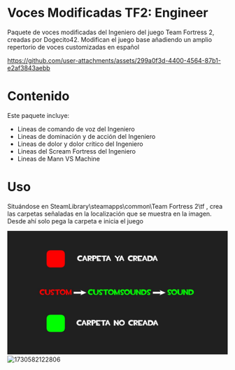 # Voces Modificadas TF2: Engineer

Paquete de voces modificadas del Ingeniero del juego Team Fortress 2, creadas por Dogecito42.
Modifican el juego base añadiendo un amplio repertorio de voces customizadas en español



https://github.com/user-attachments/assets/299a0f3d-4400-4564-87b1-e2af3843aebb


# Contenido

Este paquete incluye:

- Lineas de comando de voz del Ingeniero
- Lineas de dominación y de acción del Ingeniero
- Lineas de dolor y dolor crítico del Ingeniero
- Lineas del Scream Fortress del Ingeniero
- Lineas de Mann VS Machine 

# Uso

Situándose en SteamLibrary\steamapps\common\Team Fortress 2\tf , crea las carpetas señaladas en la localización que se muestra en la imagen. Desde ahí solo pega la carpeta e inicia el juego 

![](Img/tut.jpg)
![1730582122806](https://github.com/user-attachments/assets/f0303e1d-319e-407b-ad39-9ad23e52e449)
